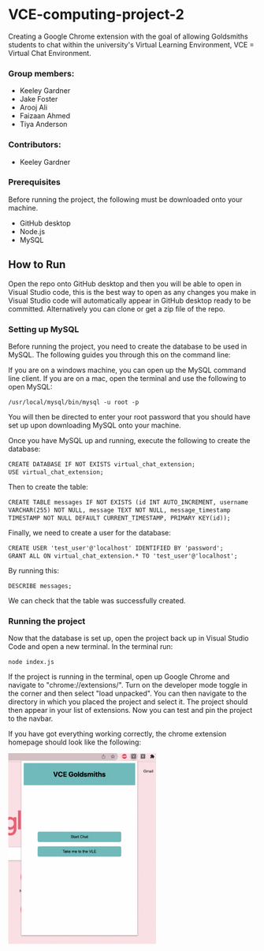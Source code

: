 # VCE-computing-project-2
Creating a Google Chrome extension with the goal of allowing Goldsmiths students to chat within the university's Virtual Learning Environment, VCE = Virtual Chat Environment.

### Group members: 
- Keeley Gardner
- Jake Foster
- Arooj Ali
- Faizaan Ahmed
- Tiya Anderson

### Contributors:
- Keeley Gardner

### Prerequisites
Before running the project, the following must be downloaded onto your machine.
- GitHub desktop
- Node.js
- MySQL

## How to Run 
Open the repo onto GitHub desktop and then you will be able to open in Visual Studio code, this is the best way to open as any changes you make in Visual Studio code will automatically appear in GitHub desktop ready to be committed. Alternatively you can clone or get a zip file of the repo.

### Setting up MySQL
Before running the project, you need to create the database to be used in MySQL. The following guides you through this on the command line:

If you are on a windows machine, you can open up the MySQL command line client. If you are on a mac, open the terminal and use the following to open MySQL:
```
/usr/local/mysql/bin/mysql -u root -p 
```
You will then be directed to enter your root password that you should have set up upon downloading MySQL onto your machine.

Once you have MySQL up and running, execute the following to create the database:
```
CREATE DATABASE IF NOT EXISTS virtual_chat_extension;
USE virtual_chat_extension;
```
Then to create the table:
```
CREATE TABLE messages IF NOT EXISTS (id INT AUTO_INCREMENT, username VARCHAR(255) NOT NULL, message TEXT NOT NULL, message_timestamp TIMESTAMP NOT NULL DEFAULT CURRENT_TIMESTAMP, PRIMARY KEY(id));
```
Finally, we need to create a user for the database:
```
CREATE USER 'test_user'@'localhost' IDENTIFIED BY 'password';
GRANT ALL ON virtual_chat_extension.* TO 'test_user'@'localhost';
```
By running this:
```
DESCRIBE messages;
```
We can check that the table was successfully created.

### Running the project
Now that the database is set up, open the project back up in Visual Studio Code and open a new terminal. In the terminal run:
```
node index.js
```
If the project is running in the terminal, open up Google Chrome and navigate to "chrome://extensions/". Turn on the developer mode toggle in the corner and then select "load unpacked". You can then navigate to the directory in which you placed the project and select it. The project should then appear in your list of extensions. Now you can test and pin the project to the navbar.

If you have got everything working correctly, the chrome extension homepage should look like the following:

<img src="/assets/version1-image.png" width="300">

